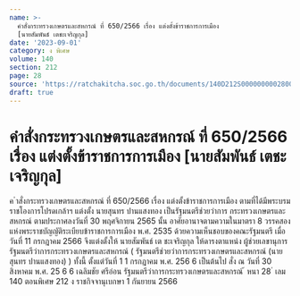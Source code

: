 ```yaml
---
name: >-
  คำสั่งกระทรวงเกษตรและสหกรณ์ ที่ 650/2566 เรื่อง แต่งตั้งข้าราชการการเมือง
  [นายสัมพันธ์ เตชะเจริญกุล]
date: '2023-09-01'
category: ง พิเศษ
volume: 140
section: 212
page: 28
source: 'https://ratchakitcha.soc.go.th/documents/140D212S0000000002800.pdf'
draft: true
---
```


# คำสั่งกระทรวงเกษตรและสหกรณ์ ที่ 650/2566 เรื่อง แต่งตั้งข้าราชการการเมือง [นายสัมพันธ์ เตชะเจริญกุล]

ค ําสั่งกระทรวงเกษตรและสหกรณ์ ที่ 650/2566 เรื่อง แต่งตั้งข้าราชการการเมือง ตามที่ได้มีพระบรมราชโองการโปรดเกล้าฯ แต่งตั้ง นายสุนทร ปานแสงทอง เป็นรัฐมนตรีช่วยว่าการ กระทรวงเกษตรและสหกรณ์ ตามประกาศลงวันที่ 30 พฤศจิกายน 2565 นั้น อาศัยอานาจตามความในมาตรา 8 วรรคสอง แห่งพระราชบัญญัติระเบียบข้าราชการการเมือง พ.ศ. 2535 ด้วยความเห็นชอบของคณะรัฐมนตรี เมื่อวันที่ 11 กรกฎาคม 2566 จึงแต่งตั้งให้ นายสัมพันธ์ เต ชะเจริญกุล ให้ดารงตาแหน่ง ผู้ช่วยเลขานุการรัฐมนตรีว่าการกระทรวงเกษตรและสหกรณ์ ( รัฐมนตรีช่วยว่าการกระทรวงเกษตรและสหกรณ์ (นายสุนทร ปานแสงทอง) ) ทั้งนี้ ตั้งแต่วันที่ 1 1 กรกฎาคม พ.ศ. 256 6 เป็นต้นไป สั่ง ณ วันที่ 30 สิงหาคม พ.ศ. 25 6 6 เฉลิมชัย ศรีอ่อน รัฐมนตรีว่าการกระทรวงเกษตรและสหกรณ์ ้ หนา 28 ่ เลม 140 ตอนพิเศษ 212 ง ราชกิจจานุเบกษา 1 กันยายน 2566
